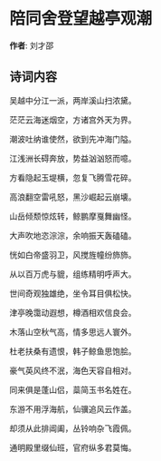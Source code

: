 # 陪同舍登望越亭观潮

**作者**: 刘才邵

## 诗词内容

吴越中分江一派，两岸溪山扫浓黛。

茫茫云海迷烟空，方诸宫外天为界。

潮波吐纳谁使然，欲到先冲海门隘。

江浅洲长碍奔放，势益汹汹怒而噫。

方看隐起玉堤横，忽复飞腾雪花碎。

高浪翻空雷吼怒，黑沙崛起云崩壊。

山岳倾颓惊炫转，鲸鹏摩戛舞幽怪。

大声吹地恣淙淙，余响振天轰磕磕。

恍如白帝盛羽卫，风搅旌幢纷斾斾。

从以百万虎与貔，组练精明呼声大。

世间奇观独雄绝，坐令耳目俱松快。

津亭晚霭动遐想，樽酒相欢信良会。

木落山空秋气高，情多思远人寰外。

杜老扶桑有遗恨，韩子鲸鱼思饱脍。

豪气英风终不泯，海色天容自相对。

同来俱是蓬山侣，蘂简玉书名姓在。

东游不用浮海航，仙骥追风云作盖。

却须从此排阊阖，丛铃响杂飞霞佩。

通明殿里缀仙班，官府纵多君莫悔。

